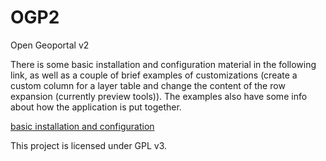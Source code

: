 OGP2
====

Open Geoportal v2

There is some basic installation and configuration material in the following link, as well as a couple of brief examples of customizations (create a custom column for a layer table and change the content of the row expansion (currently preview tools)).  The examples also have some info about how the application is put together.

[basic installation and configuration](https://docs.google.com/a/tufts.edu/document/d/1eiUHulB4N0iWV_OZAyVwuJr6HAE6DqOi0nz5cP0a7LE/edit?pli=1#)

This project is licensed under GPL v3.
